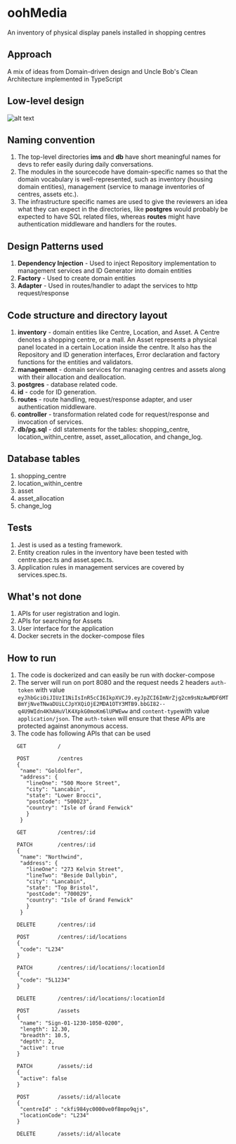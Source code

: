 # oohMedia
An inventory of physical display panels installed in shopping centres

## Approach
A mix of ideas from Domain-driven design and Uncle Bob's Clean Architecture implemented in TypeScript

## Low-level design
![alt text](https://github.com/sovikc/oohMedia/blob/master/low_level_design.png)

## Naming convention
1. The top-level directories **ims** and **db** have short meaningful names for devs to refer easily during daily conversations.
2. The modules in the sourcecode have domain-specific names so that the domain vocabulary is well-represented, such as inventory (housing domain entities), management (service to manage inventories of centres, assets etc.).
3. The infrastructure specific names are used to give the reviewers an idea what they can expect in the directories, like **postgres** would probably be expected to have SQL related files, whereas **routes** might have authentication middleware and handlers for the routes.

## Design Patterns used
1. **Dependency Injection** - Used to inject Repository implementation to management services and ID Generator into domain entities
2. **Factory** - Used to create domain entities
3. **Adapter** - Used in routes/handler to adapt the services to http request/response

## Code structure and directory layout
1. **inventory** - domain entities like Centre, Location, and Asset. A Centre denotes a shopping centre, or a mall. An Asset represents a physical panel located in a certain Location inside the centre. It also has the Repository and ID generation interfaces, Error declaration and factory functions for the entities and validators. 
2. **management** - domain services for managing centres and assets along with their allocation and deallocation.
3. **postgres** - database related code.
4. **id** - code for ID generation.
5. **routes** - route handling, request/response adapter, and user authentication middleware.
6. **controller** - transformation related code for request/response and invocation of services. 
7. **db/pg.sql** - ddl statements for the tables: shopping_centre, location_within_centre, asset, asset_allocation, and change_log.

## Database tables
1. shopping_centre
2. location_within_centre
3. asset
4. asset_allocation 
5. change_log

## Tests
1. Jest is used as a testing framework.
2. Entity creation rules in the inventory have been tested with centre.spec.ts and asset.spec.ts.
3. Application rules in management services are covered by services.spec.ts.

## What's not done
1. APIs for user registration and login.
2. APIs for searching for Assets
3. User interface for the application
4. Docker secrets in the docker-compose files

## How to run
1. The code is dockerized and can easily be run with docker-compose
2. The server will run on port 8080 and the request needs 2 headers `auth-token` with value `eyJhbGciOiJIUzI1NiIsInR5cCI6IkpXVCJ9.eyJpZCI6ImNrZjg2cm9sNzAwMDF6MTBmYjNveTNwaDUiLCJpYXQiOjE2MDA1OTY3MTB9.bbGI82--q4U9WIdn4KhAHuVlK4XpkG0moKm6lUPWEww` and `content-type`with value `application/json`. The `auth-token` will ensure that these APIs are protected against anonymous access.
3. The code has following APIs that can be used
```
   GET          /
   
   POST         /centres
   {
    "name": "Goldolfer",
    "address": {
      "lineOne": "500 Moore Street",
      "city": "Lancabin",
      "state": "Lower Brocci",
      "postCode": "500023",
      "country": "Isle of Grand Fenwick"
      }
    }

   GET          /centres/:id

   PATCH        /centres/:id
   {
    "name": "Northwind",
    "address": {
      "lineOne": "273 Kelvin Street",
      "lineTwo": "Beside Dallybin",
      "city": "Lancabin",
      "state": "Top Bristol",
      "postCode": "700029",
      "country": "Isle of Grand Fenwick"
      }
    }

   DELETE       /centres/:id

   POST         /centres/:id/locations
   {
    "code": "L234"
   }

   PATCH        /centres/:id/locations/:locationId
   {
    "code": "5L1234"
   }

   DELETE       /centres/:id/locations/:locationId

   POST         /assets
   {
    "name": "Sign-01-1230-1050-0200",
    "length": 12.30,
    "breadth": 10.5,
    "depth": 2,
    "active": true
   }

   PATCH        /assets/:id
   {
    "active": false
   }

   POST         /assets/:id/allocate
   {
    "centreId" : "ckfi984yc0000ve0f8mpo9qjs",
    "locationCode": "L234"
   }

   DELETE       /assets/:id/allocate
```

